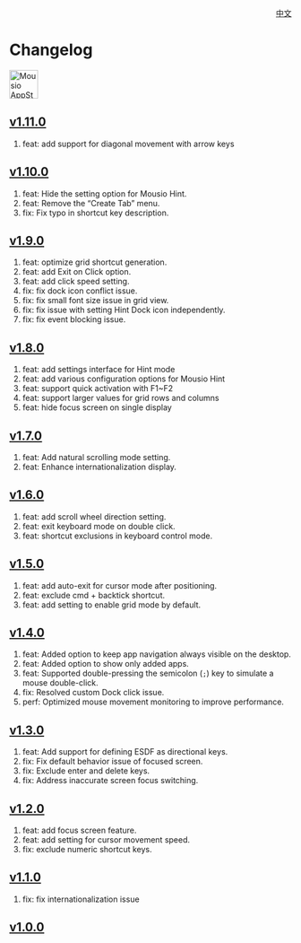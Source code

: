 <p align="right">
  <a href="./CHANGELOG.zh.md">中文</a>
</p>
<!--rehype:style=float: right; bottom: -36px; position: relative;-->

Changelog
===

<a target="_blank" href="https://apps.apple.com/app/mousio/6746747327" title="Mousio for macOS">
<img alt="Mousio AppStore" src="https://jaywcjlove.github.io/sb/download/macos.svg" height="51">
</a>

## [v1.11.0](https://github.com/jaywcjlove/mousio/releases/tag/v1.11.0)

1. feat: add support for diagonal movement with arrow keys

## [v1.10.0](https://github.com/jaywcjlove/mousio/releases/tag/v1.10.0)

1. feat: Hide the setting option for Mousio Hint.
2. feat: Remove the “Create Tab” menu.
3. fix: Fix typo in shortcut key description.

## [v1.9.0](https://github.com/jaywcjlove/mousio/releases/tag/v1.9.0)

1. feat: optimize grid shortcut generation.
2. feat: add Exit on Click option.
3. feat: add click speed setting.
4. fix: fix dock icon conflict issue.
5. fix: fix small font size issue in grid view.
6. fix: fix issue with setting Hint Dock icon independently.
7. fix: fix event blocking issue.

## [v1.8.0](https://github.com/jaywcjlove/mousio/releases/tag/v1.8.0)

1. feat: add settings interface for Hint mode
2. feat: add various configuration options for Mousio Hint
3. feat: support quick activation with F1~F2
4. feat: support larger values for grid rows and columns
5. feat: hide focus screen on single display

## [v1.7.0](https://github.com/jaywcjlove/mousio/releases/tag/v1.7.0)

1. feat: Add natural scrolling mode setting.
2. feat: Enhance internationalization display.

## [v1.6.0](https://github.com/jaywcjlove/mousio/releases/tag/v1.6.0)

1. feat: add scroll wheel direction setting.
2. feat: exit keyboard mode on double click.
3. feat: shortcut exclusions in keyboard control mode.

## [v1.5.0](https://github.com/jaywcjlove/mousio/releases/tag/v1.5.0)

1. feat: add auto-exit for cursor mode after positioning.
2. feat: exclude cmd + backtick shortcut.
3. feat: add setting to enable grid mode by default.

## [v1.4.0](https://github.com/jaywcjlove/mousio/releases/tag/v1.4.0)

1. feat: Added option to keep app navigation always visible on the desktop.
2. feat: Added option to show only added apps.
3. feat: Supported double-pressing the semicolon (`;`) key to simulate a mouse double-click.
4. fix: Resolved custom Dock click issue.
5. perf: Optimized mouse movement monitoring to improve performance.

## [v1.3.0](https://github.com/jaywcjlove/mousio/releases/tag/v1.3.0)

1. feat: Add support for defining ESDF as directional keys.
2. fix: Fix default behavior issue of focused screen.
3. fix: Exclude enter and delete keys.
4. fix: Address inaccurate screen focus switching.

## [v1.2.0](https://github.com/jaywcjlove/mousio/releases/tag/v1.2.0)

1. feat: add focus screen feature. 
2. feat: add setting for cursor movement speed.
3. fix: exclude numeric shortcut keys.

## [v1.1.0](https://github.com/jaywcjlove/mousio/releases/tag/v1.1.0)

1. fix: fix internationalization issue

## [v1.0.0](https://github.com/jaywcjlove/mousio/releases/tag/v1.0.0)
